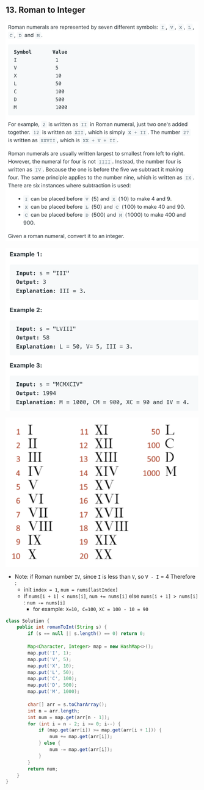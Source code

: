 ## 13. Roman to Integer
![](img/2022-05-08-11-28-21.png)

![](img/2022-05-08-11-28-32.png)

![](img/2022-05-08-11-51-20.png)

- Note: if Roman number `IV`, since `I` is less than `V`, so `V - I` = 4
  Therefore :
  - init `index = 1`, `num = nums[lastIndex]`
  - if `nums[i + 1] < nums[i]`, `num += nums[i]`
    else `nums[i + 1] > nums[i]` : `num -= nums[i]`
    - for example: `X=10, C=100`, `XC = 100 - 10 = 90`

```java
class Solution {
    public int romanToInt(String s) {
        if (s == null || s.length() == 0) return 0;
        
        Map<Character, Integer> map = new HashMap<>();
        map.put('I', 1);
        map.put('V', 5);
        map.put('X', 10);
        map.put('L', 50);
        map.put('C', 100);
        map.put('D', 500);
        map.put('M', 1000);
        
        char[] arr = s.toCharArray();
        int n = arr.length;
        int num = map.get(arr[n - 1]);
        for (int i = n - 2; i >= 0; i--) {
            if (map.get(arr[i]) >= map.get(arr[i + 1])) {
                num += map.get(arr[i]);
            } else {
                num -= map.get(arr[i]);
            }
        } 
        return num;
    }
}
```
